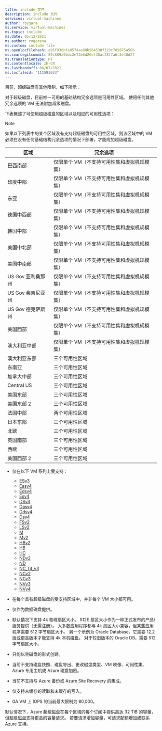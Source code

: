 ```yaml
---
title: include 文件
description: include 文件
services: virtual-machines
author: roygara
ms.service: virtual-machines
ms.topic: include
ms.date: 05/12/2021
ms.author: rogarana
ms.custom: include file
ms.openlocfilehash: a95f83dbfa0574aa88b964538f329c7d9075a50b
ms.sourcegitcommit: 89c889a9bdc2e72b6d26ef38ac28f7a6c5e40d27
ms.translationtype: HT
ms.contentlocale: zh-CN
ms.lasthandoff: 06/07/2021
ms.locfileid: "111593633"
---
```

目前，超级磁盘有其他限制，如下所示：

对于超级磁盘，目前唯一可用的基础结构冗余选项是可用性区域。 使用任何其他冗余选项的 VM 无法附加超级磁盘。

下表概述了可使用超级磁盘的区域以及相应的可用性选项：

> [!NOTE]
> 如果以下列表中的某个区域没有支持超级磁盘的可用性区域，则该区域中的 VM 必须在没有任何基础结构冗余选项的情况下部署，才能附加超级磁盘。

|区域  |冗余选项  |
|---------|---------|
|巴西南部     |仅限单个 VM（不支持可用性集和虚拟机规模集）|
|印度中部     |仅限单个 VM（不支持可用性集和虚拟机规模集）|
|东亚     |仅限单个 VM（不支持可用性集和虚拟机规模集）|
|德国中西部     |仅限单个 VM（不支持可用性集和虚拟机规模集）|
|韩国中部     |仅限单个 VM（不支持可用性集和虚拟机规模集）|
|美国中北部    |仅限单个 VM（不支持可用性集和虚拟机规模集）|
|美国中南部    |仅限单个 VM（不支持可用性集和虚拟机规模集）|
|US Gov 亚利桑那州     |仅限单个 VM（不支持可用性集和虚拟机规模集）|
|US Gov 弗吉尼亚州     |仅限单个 VM（不支持可用性集和虚拟机规模集）|
|US Gov 德克萨斯州     |仅限单个 VM（不支持可用性集和虚拟机规模集）|
|美国西部     |仅限单个 VM（不支持可用性集和虚拟机规模集）        |
|澳大利亚中部    |仅限单个 VM（不支持可用性集和虚拟机规模集）|
|澳大利亚东部     |三个可用性区域         |
|东南亚    |三个可用性区域        |
|加拿大中部     |三个可用性区域          |
|Central US     |三个可用性区域          |
|美国东部     |三个可用性区域          |
|美国东部 2     |三个可用性区域         |
|法国中部    |两个可用性区域        |
|日本东部    |三个可用性区域        |
|北欧    |三个可用性区域        |
|英国南部    |三个可用性区域        |
|西欧    | 三个可用性区域|
|美国西部 2    |三个可用性区域|

- 仅在以下 VM 系列上受支持：
    - [ESv3](../articles/virtual-machines/ev3-esv3-series.md#esv3-series)
    - [Easv4](../articles/virtual-machines/eav4-easv4-series.md#easv4-series)
    - [Edsv4](../articles/virtual-machines/edv4-edsv4-series.md#edsv4-series)
    - [Esv4](../articles/virtual-machines/ev4-esv4-series.md#esv4-series)
    - [DSv3](../articles/virtual-machines/dv3-dsv3-series.md#dsv3-series)
    - [Dasv4](../articles/virtual-machines/dav4-dasv4-series.md#dasv4-series)
    - [Ddsv4](../articles/virtual-machines/ddv4-ddsv4-series.md#ddsv4-series)
    - [Dsv4](../articles/virtual-machines/dv4-dsv4-series.md#dsv4-series)
    - [FSv2](../articles/virtual-machines/fsv2-series.md)
    - [LSv2](../articles/virtual-machines/lsv2-series.md)
    - [M](../articles/virtual-machines/m-series.md)
    - [Mv2](../articles/virtual-machines/mv2-series.md)
    - [HBv2](../articles/virtual-machines/hbv2-series.md)
    - [HB](../articles/virtual-machines/hb-series.md)
    - [HC](../articles/virtual-machines/hc-series.md)
    - [NDv2](../articles/virtual-machines/ndv2-series.md)
    - [ND](../articles/virtual-machines/nd-series.md)
    - [NC_T4_v3](../articles/virtual-machines/nct4-v3-series.md)
    - [NCv2](../articles/virtual-machines/ncv2-series.md)
    - [NCv3](../articles/virtual-machines/ncv3-series.md)
    - [NVv3](../articles/virtual-machines/nvv3-series.md)
    - [NVv4](../articles/virtual-machines/nvv4-series.md)
    
- 在每个具有超级磁盘的受支持区域中，并非每个 VM 大小都可用。
- 仅作为数据磁盘提供。 
- 默认情况下支持 4k 物理扇区大小。 512E 扇区大小作为一种正式发布的产品/服务提供（无需注册）。 大多数应用程序都与 4k 扇区大小兼容，但某些应用程序需要 512 字节扇区大小。 另一个示例为 Oracle Database，它需要 12.2 版或更高版本才能支持 4k 本机磁盘。 对于较旧版本的 Oracle DB，需要 512 字节扇区大小。
- 只能以空磁盘的形式创建。
- 当前不支持磁盘快照、磁盘导出、更改磁盘类型、VM 映像、可用性集、Azure 专用主机或 Azure 磁盘加密。
- 当前不支持与 Azure 备份或 Azure Site Recovery 的集成。
- 仅支持未缓存的读取和未缓存的写入。
- GA VM 上 IOPS 的当前最大限制为 80,000。

默认情况下，Azure 超级磁盘在每个区域的每个订阅中提供高达 32 TiB 的容量，但超级磁盘支持更高的容量请求。 若要请求增加容量，可请求配额增加或联系 Azure 支持。
